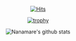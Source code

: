 <div align=center>
  
[![Hits](https://hits.seeyoufarm.com/api/count/incr/badge.svg?url=https%3A%2F%2Fgithub.com%2Fnanamare)](https://hits.seeyoufarm.com)
  
[![trophy](https://github-profile-trophy.vercel.app/?username=nanamare&column=4&no-frame=true)](https://github.com/ryo-ma/github-profile-trophy)
  
![Nanamare's github stats](https://github-readme-stats.vercel.app/api?username=Nanamare&show_icons=true)
  
</div>
